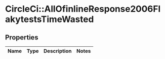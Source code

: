 # CircleCi::AllOfinlineResponse2006FlakytestsTimeWasted

## Properties
Name | Type | Description | Notes
------------ | ------------- | ------------- | -------------

